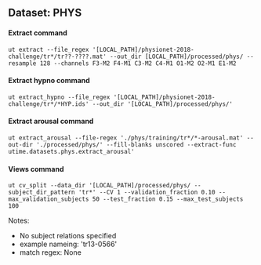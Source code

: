 ## Dataset: PHYS

#### Extract command
```
ut extract --file_regex '[LOCAL_PATH]/physionet-2018-challenge/tr*/tr??-????.mat' --out_dir [LOCAL_PATH]/processed/phys/ --resample 128 --channels F3-M2 F4-M1 C3-M2 C4-M1 O1-M2 O2-M1 E1-M2
```

#### Extract hypno command
```
ut extract_hypno --file_regex '[LOCAL_PATH]/physionet-2018-challenge/tr*/*HYP.ids' --out_dir '[LOCAL_PATH]/processed/phys/'
```

#### Extract arousal command
```
ut extract_arousal --file-regex './phys/training/tr*/*-arousal.mat' --out-dir './processed/phys/' --fill-blanks unscored --extract-func utime.datasets.phys.extract_arousal'
```

#### Views command
```
ut cv_split --data_dir '[LOCAL_PATH]/processed/phys/ --subject_dir_pattern 'tr*' --CV 1 --validation_fraction 0.10 --max_validation_subjects 50 --test_fraction 0.15 --max_test_subjects 100
```

Notes:
- No subject relations specified
- example nameing: 'tr13-0566'
- match regex: None

